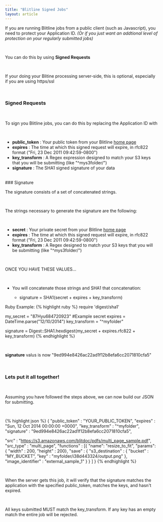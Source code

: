 ```yaml
---
title: "Blitline Signed Jobs"
layout: article
---
```


If you are running Blitline jobs from a public client (such as Javascript), you need to protect your Application ID. *(Or if you just want an addtional level of protection on your regularly submitted jobs)*

<br/>

You can do this by using **Signed Requests**

<br/>

If your doing your Blitine processing server-side, this is optional, especially if you are using https/ssl

<br/>

### Signed Requests

<br/>

To sign you Blitline jobs, you can do this by replacing the Application ID with

<br/>
 
- **public_token** : Your public token from your Blitline [home page](http://dev.blitline.s3.amazonaws.com/monosnap/Blitline__Image_processing_in_the_cloud_20140319_150135.jpg)
- **expires** : The time at which this signed request will expire, in rfc822 format ("Fri, 23 Dec 2011 09:42:59-0800")
- **key_transform** : A Regex expression designed to match your S3 keys that you will be submitting (like "^mys3folder/")
- **signature** : The SHA1 signed signature of your data

<br/>
### Signature

<br/>

The signature consists of a set of concatenated strings.

<br/>

The strings necessary to generate the signature are the following:

<br/>
 
- **secret** : Your private secret from your Blitline [home page](http://dev.blitline.s3.amazonaws.com/monosnap/Blitline__Image_processing_in_the_cloud_20140319_151027.jpg)
- **expires**
 : The time at which this signed request will expire, in rfc822 format ("Fri, 23 Dec 2011 09:42:59-0800")
- **key_transform** : A Regex designed to match your S3 keys that you will be submitting (like "^mys3folder/")

<br/>

ONCE YOU HAVE THESE VALUES...

<br/>

- You will concatenate those strings and SHA1 that concatenation:
 
	- signature = SHA1(secret + expires + key_transform)
 
Ruby Example:
{% highlight ruby %}
require 'digest/sha1'

my_secret = "87Hyu684720923" #Example secret
expires = DateTime.parse("12/10/2014")
key_transform = "^myfolder"

signature = Digest::SHA1.hexdigest(my_secret + expires.rfc822 + key_transform)
{% endhighlight %}

<br/>

**signature** valus is now "9ed994e8426ac22ad1f12b8efa6cc2071810cfa5"

<br/>

### Lets put it all together!

<br/>

Assuming you have followed the steps above, we can now build our JSON for submitting.

<br/>

{% highlight json %}
{
  "public_token" : "YOUR_PUBLIC_TOKEN",
  "expires" : "Sun, 12 Oct 2014 00:00:00 +0000",
  "key_transform" : "^myfolder",
  "signature" : "9ed994e8426ac22ad1f12b8efa6cc2071810cfa5",

  "src" : "https://s3.amazonaws.com/blitdoc/pdfs/multi_page_sample.pdf",
  "src_type" : "multi_page",
  "functions" :
  [{
    "name": "resize_to_fit",
    "params": { "width" : 200, "height" : 200},
    "save" : {
          "s3_destination" : {
              "bucket" : "MY_BUCKET",
              "key" : "myfolder/i38d443324/output.png"
          },
          "image_identifier" : "external_sample_1"
      }
   }
  ]
}
{% endhighlight %}

<br/>

When the server gets this job, it will verify that the signature matches the application with the specified public_token, matches the keys, and hasn't expired.

<br/>

All keys submitted MUST match the key_transform. If any key has an empty match the entire job will be rejected.


